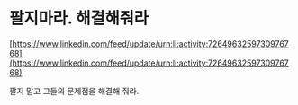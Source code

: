 # 팔지마라. 해결해줘라

[https://www.linkedin.com/feed/update/urn:li:activity:7264963259730976768](https://www.linkedin.com/feed/update/urn:li:activity:7264963259730976768)

팔지 말고 그들의 문제점을 해결해 줘라. 
